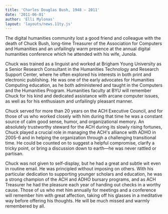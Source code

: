 ```yaml
---
title: 'Charles Douglas Bush, 1948 – 2011'
date: '2011-06-01'
author: 'Elli Mylonas'
layout: 'layouts/news.11ty.js'
---
```

The digital humanities community lost a good friend and colleague with the death of Chuck Bush, long-time Treasurer of the Association for Computers and Humanities and an unfailingly warm presence at the annual digital humanities conference which he attended with his wife, Junola.

Chuck was trained as a linguist and worked at Brigham Young University as a Senior Research Consultant in the Humanities Technology and Research Support Center, where he often explored his interests in both print and electronic publishing. He was one of the early advocates for Humanities Computing education, as he both administered and taught in the Computers and the Humanities Program. Humanities faculty at BYU will remember Chuck for his kind and dedicated assistance with arcane computer issues, as well as for his enthusiasm and unfailingly pleasant manner.

Chuck served for more than 20 years on the ACH Executive Council, and for those of us who worked closely with him during that time he was a constant source of calm good sense, humor, and organizational memory. An absolutely trustworthy steward for the ACH during its slowly rising fortunes, Chuck played a crucial role in managing the ACH's alliance with ADHO in 2005-6 and in helping the organization through a challenging transitional time. He could be counted on to suggest a helpful compromise, clarify a tricky point, or bring a discussion down to earth—he was never rattled or partisan.

Chuck was not given to self-display, but he had a great and subtle wit even in routine email. He was principled without imposing on others. With his particular dedication to supporting younger scholars and education, he was a strong champion of the ACH and ADHO bursary programs, and as ACH Treasurer he had the pleasure each year of handing out checks in a worthy cause. Those of us who met him annually for meetings and a conference will remember him with great affection, taking off his glasses in a meditative way before offering his thoughts. He will be much missed and warmly remembered by all.

